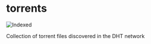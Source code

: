 torrents 
========
![Indexed](https://img.shields.io/badge/indexed-27792-blue)

Collection of torrent files discovered in the DHT network
